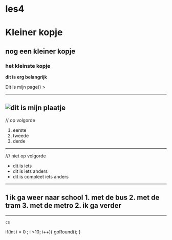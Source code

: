 # les4
# Kleiner kopje
## nog een kleiner kopje
### het kleinste kopje

**dit is erg belangrijk**

Dit is mijn page()
<mijn e-mail adress>>

---
![dit is mijn plaatje]("https://www.google.com/url?sa=i&url=https%3A%2F%2Fwww.dierenbescherming.nl%2Fin-actie-komen%2Fop-school%2Fspreekbeurten%2Feend&psig=AOvVaw3WBOEhBlz01YbYJgtQuKcv&ust=1759324573576000&source=images&cd=vfe&opi=89978449&ved=0CBUQjRxqFwoTCMC76fTIgJADFQAAAAAdAAAAABAE")
---
// op volgorde
1. eerste
2. tweede
3. derde
---
/// niet op volgorde
* dit is iets
* dit is iets anders
* dit is compleet iets anders
---
1 ik ga weer naar school
    1. met de bus
    2. met de tram
    3. met de metro
2. ik ga verder
---
---
    cs
if(int i = 0 ; i <10; i++){
        goRound();
}
